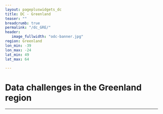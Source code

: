 ```yaml
---
layout: pagepluswidgets_dc
title: DC - Greenland 
teaser: ""
breadcrumb: true
permalink: "/dc_GRE/"
header:
   image_fullwidth: "odc-banner.jpg" 
region: Greenland  
lon_min: -39
lon_max: -24
lat_min: 49
lat_max: 64 
  
--- 
```



# Data challenges in the Greenland region
  
---
